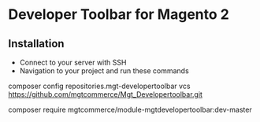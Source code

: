 # Developer Toolbar for Magento 2 #

## Installation

* Connect to your server with SSH
* Navigation to your project and run these commands

composer config repositories.mgt-developertoolbar vcs https://github.com/mgtcommerce/Mgt_Developertoolbar.git

composer require mgtcommerce/module-mgtdevelopertoolbar:dev-master